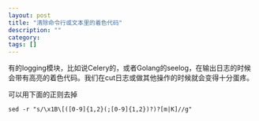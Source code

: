 ```yaml
---
layout: post
title: "清除命令行或文本里的着色代码"
description: ""
category: 
tags: []
---
```


有的logging模块，比如说Celery的，或者Golang的seelog，在输出日志的时候会带有高亮的着色代码。我们在cut日志或做其他操作的时候就会变得十分蛋疼。  

可以用下面的正则去掉

```
sed -r "s/\x1B\[([0-9]{1,2}(;[0-9]{1,2})?)?[m|K]//g"
```
